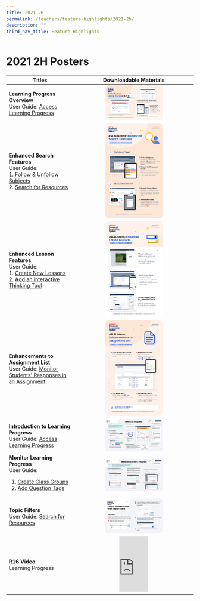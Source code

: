 ```yaml
---
title: 2021 2H
permalink: /teachers/feature-highlights/2021-2h/
description: ""
third_nav_title: Feature Highlights
---
```

<h1>2021 2H Posters</h1>

<table>
  <thead>
    <tr>
      <th style="text-align: center;">Titles</th>
      <th style="text-align: center;">Downloadable Materials</th>
    </tr>
  </thead>
  <tbody>
    <tr>
      <td style="text-align: left;">
        <strong>Learning Progress Overview</strong><br>
        User Guide: <a target="_blank" href="teacher-user-guide/track-progress/access-learning-progress/">Access Learning Progress</a>
      </td>
      <td style="text-align: center;">
        <a target="_blank" href="/files/Posters/R16/(1 of 4) Teachers_ Learning Progress.pdf">
          <img style="width: 50%;" alt="Learning Progress Overview" src="/images/Media/6Posters/(1_4)%20Teachers_ Learning Progress.png">
        </a>
      </td>
    </tr>
    <tr>
      <td style="text-align: left;">
        <strong>Enhanced Search Features</strong><br>
        User Guide:<br>
        1. <a target="_blank" href="/teacher-user-guide/discover/follow-and-unfollow-subjects/">Follow &amp; Unfollow Subjects</a><br>
        2. <a target="_blank" href="/teacher-user-guide/discover/search-for-resources/">Search for Resources</a>
      </td>
      <td style="text-align: center;">
        <a target="_blank" href="/files/Posters/R16/(2 of 4) Teachers_Enhanced Search Features.pdf">
          <img style="width: 50%;" alt="Enhanced Search Features" src="/images/Media/6Posters/(2_4) Teachers_Enhanced Search Features.png">
        </a>
      </td>
    </tr>
    <tr>
      <td style="text-align: left;">
        <strong>Enhanced Lesson Features</strong><br>
        User Guide:<br>
        1. <a target="_blank" href="/teacher-user-guide/author/create-new-lessons/">Create New Lessons</a><br>
        2. <a target="_blank" href="/teacher-user-guide/collaborate/add-an-interactive-thinking-tool/">Add an Interactive Thinking Tool</a>
      </td>
      <td style="text-align: center;">
        <a target="_blank" href="/files/Posters/R16/(3 of 4) Teachers_Enhanced Lesson Features.pdf">
          <img style="width: 50%;" alt="Enhanced Lesson Features" src="/images/Media/6Posters/(3_4) Teachers_Enhanced Lesson Features.png">
        </a>
      </td>
    </tr>
    <tr>
      <td style="text-align: left;">
        <strong>Enhancements to Assignment List</strong><br>
        User Guide: <a target="_blank" href="/teacher-user-guide/assess/monitor-students-responses-in-an-assignment/">Monitor Students' Responses in an Assignment</a>
      </td>
      <td style="text-align: center;">
        <a target="_blank" href="/files/Posters/R16/(4 of 4) Teachers_Enhanced Assignment List.pdf">
          <img style="width: 50%;" alt="Enhancements to Assignment List" src="/images/Media/6Posters/(4_4) Teachers_Enhanced Assignment List.png">
        </a>
      </td>
    </tr>
    <tr>
      <td style="text-align: left;">
        <strong>Introduction to Learning Progress</strong><br>
        User Guide: <a target="_blank" href="teacher-user-guide/track-progress/access-learning-progress/">Access Learning Progress</a>
      </td>
      <td style="text-align: center;">
        <a target="_blank" href="/files/Posters/R16/Intro to Learning Progress &nbsp;(Teacher Primer 1).pdf">
          <img style="width: 50%;" alt="Introduction to Learning Progress" src="/images/Media/6Posters/Intro to Learning Progress%20%20(Teacher Primer 1).png">
        </a>
      </td>
    </tr>
    <tr>
      <td style="text-align: left;">
        <strong>Monitor Learning Progress</strong><br>
        User Guide:<br><ol><li><a target="_blank" href="/teacher-user-guide/organise/create-class-groups/">Create Class Groups</a><br></li>
<li><a target="_blank" href="/teacher-user-guide/author/add-question-tags/">Add Question Tags</a></li></ol>
      </td>
      <td style="text-align: center;">
        <a target="_blank" href="/files/Posters/R16/Monitor Learning Progress (Teacher Primer 2).pdf">
          <img style="width: 50%;" alt="Monitor Learning Progress" src="/images/Media/6Posters/Monitor Learning Progress (Teacher Primer 2).png">
        </a>
      </td>
    </tr>
    <tr>
      <td style="text-align: left;">
        <strong>Topic Filters</strong><br>
        User Guide: <a target="_blank" href="/teacher-user-guide/discover/search-for-resources/">Search for Resources</a>
      </td>
      <td style="text-align: center;">
        <a target="_blank" href="/files/Posters/R16/Topic Filters (Teacher Primer 3).pdf">
          <img style="width: 50%;" alt="Topic Filters" src="/images/Media/6Posters/Topic Filters (Teacher Primer 3).png">
        </a>
      </td>
    </tr>
		    <tr>
      <td style="text-align: left;">
        <strong>R16 Video</strong><br>
        Learning Progress
      </td>
      <td style="text-align: center;">
<div class="bp-youtube">
<iframe allowfullscreen="" allow="accelerometer; autoplay; clipboard-write; encrypted-media; gyroscope; picture-in-picture; web-share" frameborder="0" title="SLS R19 - Search for Resources" src="https://www.youtube.com/embed/Gmu8X19xRXA?list=PLQxzGTcC-xNUWDHiwCmHgBGMSnuKtoEiT" height="25%" width="25%"></iframe>
</div>
      </td>
    </tr>
  </tbody>
</table>
<style>
img {
  border-radius: 5%
}
</style>